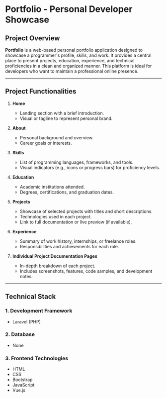 # Portfolio - Personal Developer Showcase

## Project Overview

**Portfolio** is a web-based personal portfolio application designed to showcase a programmer's profile, skills, and work. It provides a central place to present projects, education, experience, and technical proficiencies in a clean and organized manner. This platform is ideal for developers who want to maintain a professional online presence.

---

## Project Functionalities

1. **Home**
   - Landing section with a brief introduction.
   - Visual or tagline to represent personal brand.

2. **About**
   - Personal background and overview.
   - Career goals or interests.

3. **Skills**
   - List of programming languages, frameworks, and tools.
   - Visual indicators (e.g., icons or progress bars) for proficiency levels.

4. **Education**
   - Academic institutions attended.
   - Degrees, certifications, and graduation dates.

5. **Projects**
   - Showcase of selected projects with titles and short descriptions.
   - Technologies used in each project.
   - Link to full documentation or live preview (if available).

6. **Experience**
   - Summary of work history, internships, or freelance roles.
   - Responsibilities and achievements for each role.

7. **Individual Project Documentation Pages**
   - In-depth breakdown of each project.
   - Includes screenshots, features, code samples, and development notes.

---

## Technical Stack

### 1. Development Framework
- Laravel (PHP)

### 2. Database
- None

### 3. Frontend Technologies
- HTML  
- CSS  
- Bootstrap  
- JavaScript  
- Vue.js
